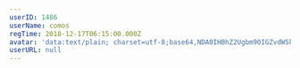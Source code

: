```yaml
---
userID: 1486
userName: comos
regTime: 2018-12-17T06:15:00.000Z
avatar: 'data:text/plain; charset=utf-8;base64,NDA0IHBhZ2Ugbm90IGZvdW5kCg=='
userURL: null
---
```



